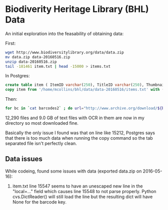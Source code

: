 # Biodiverity Heritage Library (BHL) Data


An initial exploration into the feasability of obtaining data:

First:
```bash
wget http://www.biodiversitylibrary.org/data/data.zip
mv data.zip data-20160516.zip
unzip data-20160516.zip
tail -181461 item.txt | head -15000 > items.txt
```

In Postgres:
```sql
create table item ( ItemID varchar(250), TitleID varchar(250), ThumbnailPageID varchar(250), BarCode varchar(250), MARCItemID varchar(250), CallNumber varchar(250), VolumeInfo varchar(250), ItemURL varchar(250), LocalID varchar(250), Year varchar(250), InstititionName varchar(250), ZQuery varchar(250), CreationDate varchar(20) );
copy item from '/home/mcollins/bhl/data/data-20160516/items.txt' with (format text);
```

Then:
```bash
for bc in `cat barcodes2` ; do url="http://www.archive.org/download/${bc}/${bc}_djvu.txt"; echo $bc; wget -q $url; sleep 1 ;  done
```

12,290 files and 9.0 GB of text files with OCR in them are now in my directory so most downloaded fine.

Basically the only issue I found was that on line like 15212, Postgres says that there is too much data when running the copy command so the tab separated file isn't perfectly clean.


## Data issues

While codeing, found some issues with data (exported data.zip on 2016-05-16):

1. item.txt line 15547 seems to have an unescaped new line in the "local=..." field which causes
line 15548 to not parse properly. Python cvs.DictReader() will still load the line but the resulting dict will have
None for the barcode key.